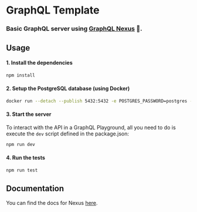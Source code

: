 # GraphQL Template

### Basic GraphQL server using [GraphQL Nexus](https://github.com/graphql-nexus/nexus) 🚀.

## Usage

#### 1. Install the dependencies

```sh
npm install
```

#### 2. Setup the PostgreSQL database (using Docker)

```sh
docker run --detach --publish 5432:5432 -e POSTGRES_PASSWORD=postgres --name postgres postgres:13
```

#### 3. Start the server

To interact with the API in a GraphQL Playground, all you need to do is execute the `dev` script defined in the
package.json:

```sh
npm run dev
```

#### 4. Run the tests

```sh
npm run test
```

## Documentation

You can find the docs for Nexus [here](http://nexusjs.org/).
